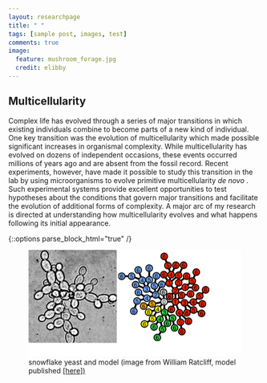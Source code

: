 ```yaml
---
layout: researchpage
title: " "
tags: [sample post, images, test]
comments: true
image:
  feature: mushroom_forage.jpg
  credit: elibby
---
```

## Multicellularity
Complex life has evolved through a series of major transitions in which existing individuals combine to become parts of a new kind of individual. One key transition was the evolution of multicellularity which made possible significant increases in organismal complexity. While multicellularity has evolved on dozens of independent occasions, these events occurred millions of years ago and are absent from the fossil record. Recent experiments, however, have made it possible to study this transition in the lab by using microorganisms to evolve primitive multicellularity <I> de novo </I>. Such experimental systems provide excellent opportunities to test hypotheses about the conditions that govern major transitions and facilitate the evolution of additional forms of complexity. A major arc of my research is directed at understanding how multicellularity evolves and what happens following its initial appearance. 

{::options parse_block_html="true" /}

<figure>
<img src="/images/snow_model.jpg" alt="Snowflake yeast model" width="512">
<figcaption>snowflake yeast and model (image from William Ratcliff, model published <a href="http://journals.plos.org/ploscompbiol/article?id=10.1371/journal.pcbi.1003803">[here])</a></figcaption>
</figure>



